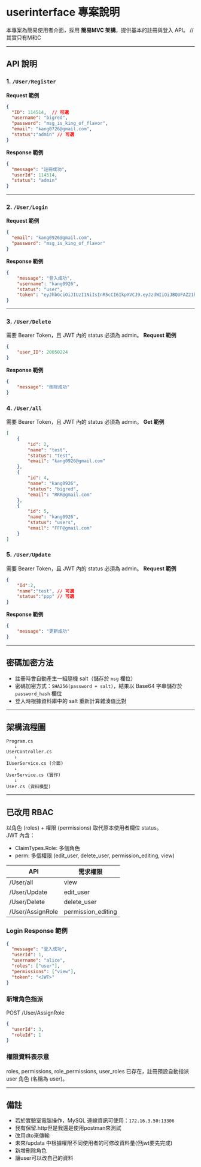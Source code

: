 # userinterface 專案說明

本專案為簡易使用者介面，採用 **簡易MVC 架構**，提供基本的註冊與登入 API。 //其實只有M和C

---

## API 說明

### 1. `/User/Register`

**Request 範例**
```json
{
  "ID": 114514,  // 可選
  "username": "bigred",
  "password": "msg_is_king_of_flavor",
  "email": "kang0726@gmail.com",
  "status":"admin" // 可選
}
```

**Response 範例**
```json
{
  "message": "註冊成功",
  "userId": 114514,
  "status": "admin"
}
```

---

### 2. `/User/Login`

**Request 範例**
```json
{
  "email": "kang0926@gmail.com",
  "password": "msg_is_king_of_flavor"
}
```

**Response 範例**
```json
{
    "message": "登入成功",
    "username": "kang0926",
    "status": "user",
    "token": "eyJhbGciOiJIUzI1NiIsInR5cCI6IkpXVCJ9.eyJzdWIiOiJBQUFAZ21haWwuY29tIiwidW5pcXVlX25hbWUiOiJrYW5nMDkyNiIsImVtYWlsIjoiQUFBQGdtYWlsLmNvbSIsInN0YXR1cyI6InVzZXIiLCJleHAiOjE3NTQ3MjEyODQsImlzcyI6Im1lIiwiYXVkIjoieW91cl9tb20ifQ.75KzbKQa81kbs5jEtSuXvPfmScfHZzE6plFtUcc_FxA"
}
```

---

### 3. `/User/Delete`
需要 Bearer Token，且 JWT 內的 status 必須為 admin。
**Request 範例**
```json
{
    "user_ID": 20050224
}
```

**Response 範例**
```json
{
    "message": "刪除成功"
}
```
### 4. `/User/all`
需要 Bearer Token，且 JWT 內的 status 必須為 admin。
**Get 範例**
```json
[
    {
        "id": 2,
        "name": "test",
        "status": "test",
        "email": "kang0926@gmail.com"
    },
    {
        "id": 4,
        "name": "kang0926",
        "status": "bigred",
        "email": "RRR@gmail.com"
    },
    {
        "id": 5,
        "name": "kang0926",
        "status": "users",
        "email": "FFF@gmail.com"
    }
]
```
### 5. `/User/Update`
需要 Bearer Token，且 JWT 內的 status 必須為 admin。
**Request 範例**
```json
{
    "Id":2,
    "name":"test", // 可選
    "status":"ppp" // 可選
}
```

**Response 範例**
```json
{
    "message": "更新成功"
}
```
---

## 密碼加密方法

- 註冊時會自動產生一組隨機 salt（儲存於 `msg` 欄位）
- 密碼加密方式：`SHA256(password + salt)`，結果以 Base64 字串儲存於 `password_hash` 欄位
- 登入時根據資料庫中的 salt 重新計算雜湊值比對

---

## 架構流程圖

```
Program.cs
   ↓
UserController.cs
   ↓
IUserService.cs (介面)
   ↓
UserService.cs (實作)
   ↓
User.cs (資料模型)
```

---

## 已改用 RBAC
以角色 (roles) + 權限 (permissions) 取代原本使用者欄位 status。  
JWT 內含：
- ClaimTypes.Role: 多個角色
- perm: 多個權限 (edit_user, delete_user, permission_editing, view)

| API | 需求權限 |
|-----|----------|
| /User/all | view |
| /User/Update | edit_user |
| /User/Delete | delete_user |
| /User/AssignRole | permission_editing |

### Login Response 範例
```json
{
  "message": "登入成功",
  "userId": 1,
  "username": "alice",
  "roles": ["user"],
  "permissions": ["view"],
  "token": "<JWT>"
}
```

### 新增角色指派
POST /User/AssignRole
```json
{
  "userId": 3,
  "roleId": 1
}
```

### 權限資料表示意
roles, permissions, role_permissions, user_roles 已存在，註冊預設自動指派 user 角色 (名稱為 user)。

---

## 備註

- 若於實驗室電腦操作，MySQL 連線資訊可使用：`172.16.3.50:13306`
- 我有保留.http但是我還是使用postman來測試
- 改用dto來傳輸
- 未來/updata 中根據權限不同使用者的可修改資料量(但jwt要先完成)
- 新增刪除角色
- 讓user可以改自己的資料